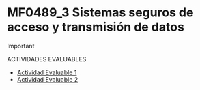 # MF0489_3 Sistemas seguros de acceso y transmisión de datos
>[!IMPORTANT]
> ACTIVIDADES EVALUABLES
- <a href="https://github.com/Jorgeev27/SeguridadInformatica/tree/main/MF0489_3%20Sistemas%20seguros%20de%20acceso%20y%20transmisi%C3%B3n%20de%20datos/Evaluables/Actividad%20Evaluable%201">Actividad Evaluable 1</a>
- <a href="">Actividad Evaluable 2</a>
